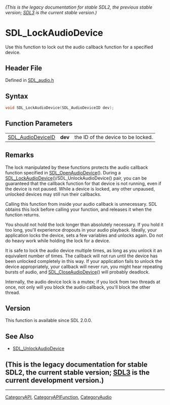 ###### (This is the legacy documentation for stable SDL2, the previous stable version; [SDL3](https://wiki.libsdl.org/SDL3/) is the current stable version.)
# SDL_LockAudioDevice

Use this function to lock out the audio callback function for a specified device.

## Header File

Defined in [SDL_audio.h](https://github.com/libsdl-org/SDL/blob/SDL2/include/SDL_audio.h)

## Syntax

```c
void SDL_LockAudioDevice(SDL_AudioDeviceID dev);
```

## Function Parameters

|                                        |         |                                    |
| -------------------------------------- | ------- | ---------------------------------- |
| [SDL_AudioDeviceID](SDL_AudioDeviceID) | **dev** | the ID of the device to be locked. |

## Remarks

The lock manipulated by these functions protects the audio callback
function specified in [SDL_OpenAudioDevice](SDL_OpenAudioDevice)(). During
a [SDL_LockAudioDevice](SDL_LockAudioDevice)()/SDL_UnlockAudioDevice()
pair, you can be guaranteed that the callback function for that device is
not running, even if the device is not paused. While a device is locked,
any other unpaused, unlocked devices may still run their callbacks.

Calling this function from inside your audio callback is unnecessary. SDL
obtains this lock before calling your function, and releases it when the
function returns.

You should not hold the lock longer than absolutely necessary. If you hold
it too long, you'll experience dropouts in your audio playback. Ideally,
your application locks the device, sets a few variables and unlocks again.
Do not do heavy work while holding the lock for a device.

It is safe to lock the audio device multiple times, as long as you unlock
it an equivalent number of times. The callback will not run until the
device has been unlocked completely in this way. If your application fails
to unlock the device appropriately, your callback will never run, you might
hear repeating bursts of audio, and
[SDL_CloseAudioDevice](SDL_CloseAudioDevice)() will probably deadlock.

Internally, the audio device lock is a mutex; if you lock from two threads
at once, not only will you block the audio callback, you'll block the other
thread.

## Version

This function is available since SDL 2.0.0.

## See Also

- [SDL_UnlockAudioDevice](SDL_UnlockAudioDevice)


## (This is the legacy documentation for stable SDL2, the current stable version; [SDL3](https://wiki.libsdl.org/SDL3/) is the current development version.)



----
[CategoryAPI](CategoryAPI), [CategoryAPIFunction](CategoryAPIFunction), [CategoryAudio](CategoryAudio)

